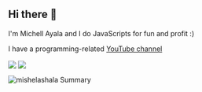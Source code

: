 ## Hi there 👋

I'm Michell Ayala and I do JavaScripts for fun and profit :)

I have a programming-related [YouTube channel](https://www.youtube.com/channel/UCBXo5FFDCtNoddUOqZuWX7w)

<div>
  <img align="center" src='https://github-readme-stats.vercel.app/api/top-langs/?username=mishelashala&hide=html&layout=compact'>
  <img align="center" src='https://github-readme-stats.vercel.app/api?username=mishelashala&hide=issues,contribs'>
</div>

![mishelashala Summary](https://github-profile-summary-cards.vercel.app/api/cards/profile-details?username=mishelashala&theme=default)
